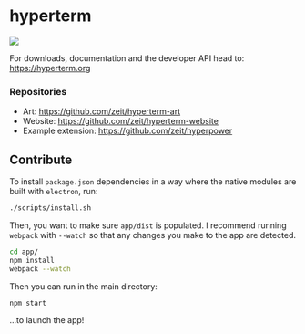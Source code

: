 # hyperterm

![](https://cldup.com/tD67NzPryA.gif)

For downloads, documentation and the developer API head to: https://hyperterm.org

### Repositories

- Art: https://github.com/zeit/hyperterm-art
- Website: https://github.com/zeit/hyperterm-website
- Example extension: https://github.com/zeit/hyperpower

## Contribute

To install `package.json` dependencies in a way where the native
modules are built with `electron`, run:

```bash
./scripts/install.sh
```

Then, you want to make sure `app/dist` is populated. I recommend
running `webpack` with `--watch` so that any changes you make
to the app are detected.

```bash
cd app/
npm install
webpack --watch
```

Then you can run in the main directory:

```bash
npm start
```

...to launch the app!

